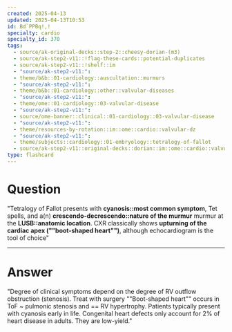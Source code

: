 ```yaml
---
created: 2025-04-13
updated: 2025-04-13T10:53
id: Bd`PPBq!,!
specialty: cardio
specialty_id: 370
tags:
  - source/ak-original-decks::step-2::cheesy-dorian-(m3)
  - source/ak-step2-v11::!flag-these-cards::potential-duplicates
  - source/ak-step2-v11::!shelf::im
  - "source/ak-step2-v11:": 
  - theme/b&b::01-cardiology::auscultation::murmurs
  - "source/ak-step2-v11:": 
  - theme/b&b::01-cardiology::other::valvular-diseases
  - "source/ak-step2-v11:": 
  - theme/ome::01-cardiology::03-valvular-disease
  - "source/ak-step2-v11:": 
  - source/ome-banner::clinical::01-cardiology::03-valvular-disease
  - "source/ak-step2-v11:": 
  - theme/resources-by-rotation::im::ome::cardio::valvular-dz
  - "source/ak-step2-v11:": 
  - theme/subjects::cardiology::01-embryology::tetralogy-of-fallot
  - source/ak-step2-v11::original-decks::dorian::im::ome::cardio::valvular-dz"
type: flashcard
---
```


# Question
"Tetralogy of Fallot presents with **cyanosis::most common symptom**, Tet spells, and a(n) **crescendo-decrescendo::nature of the murmur** murmur at the **LUSB::anatomic location**. CXR classically shows **upturning of the cardiac apex (""boot-shaped heart"")**, although echocardiogram is the tool of choice"

---

# Answer
"Degree of clinical symptoms depend on the degree of RV outflow obstruction (stenosis). Treat with surgery    ""Boot-shaped heart"" occurs in ToF ~ pulmonic stenosis and == RV hypertrophy.  Patients typically present with cyanosis early in life.    Congenital heart defects only account for 2% of heart disease in adults. They are low-yield."